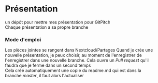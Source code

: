 # Présentation
un dépôt pour mettre mes présentation pour GitPitch  
Chaque présentation a sa propre branche  

### Mode d'emploi
Les pièces jointes se rangent dans Nextcloud/Partages
Quand je crée une nouvelle présentation, je peux choisir, au moment de l'enregistrer de l'enregistrer dans une nouvelle branche. Cela ouvre un *Pull request* qu'il faudra que je ferme dans un second temps  
Cela créé automatiquement une copie du readme.md qui est dans la branche *master*, il faut alors l'actualiser
